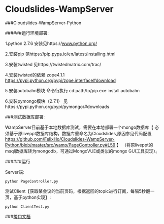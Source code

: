 Cloudslides-WampServer
======================

###Cloudslides-WampServer-Python

######运行环境部署:

1.python 2.7.6 安装见https://www.python.org/ 

2.安装pip 见https://pip.pypa.io/en/latest/installing.html

3.安装twisted 见https://twistedmatrix.com/trac/

4.安装twisted的依赖 zope4.1.1 https://pypi.python.org/pypi/zope.interface#download

5.安装autobahn模块 命令行执行 cd path/to/pip.exe install autobahn

6.安装pymongo模块（2.7.1） 见https://pypi.python.org/pypi/pymongo/#downloads


###测试数据库部署: 

WampServer目前基于本地数据库测试，需要在本地部署一个mongo数据库【 必须基于原liveppt数据库结构，数据库重命名为Cloudslides,原因参见代码配置 https://github.com/FelixHo/Cloudslides-WampServer-Python/blob/master/src/wamp/PageController.py#L59 】
（将原liveppt的msql数据库转为mongodb，可通过MongoVUE或类似的mongo GUI工具实现）。


######运行

Server端:

`python PageController.py`

测试Client【获取某会议的当前页码，根据返回的topic进行订阅，每隔5秒翻一页，基于python实现】:

`python ClientTest.py`


###[接口文档](https://github.com/FelixHo/Cloudslides-WampServer-Python/tree/master/doc)
